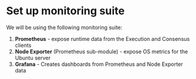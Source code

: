 # Set up monitoring suite

We will be using the following monitoring suite:

1. **Prometheus** - expose runtime data from the Execution and Consensus clients
2. **Node Exporter** (Prometheus sub-module) - expose OS metrics for the Ubuntu server
3. **Grafana** - Creates dashboards from Prometheus and Node Exporter data
